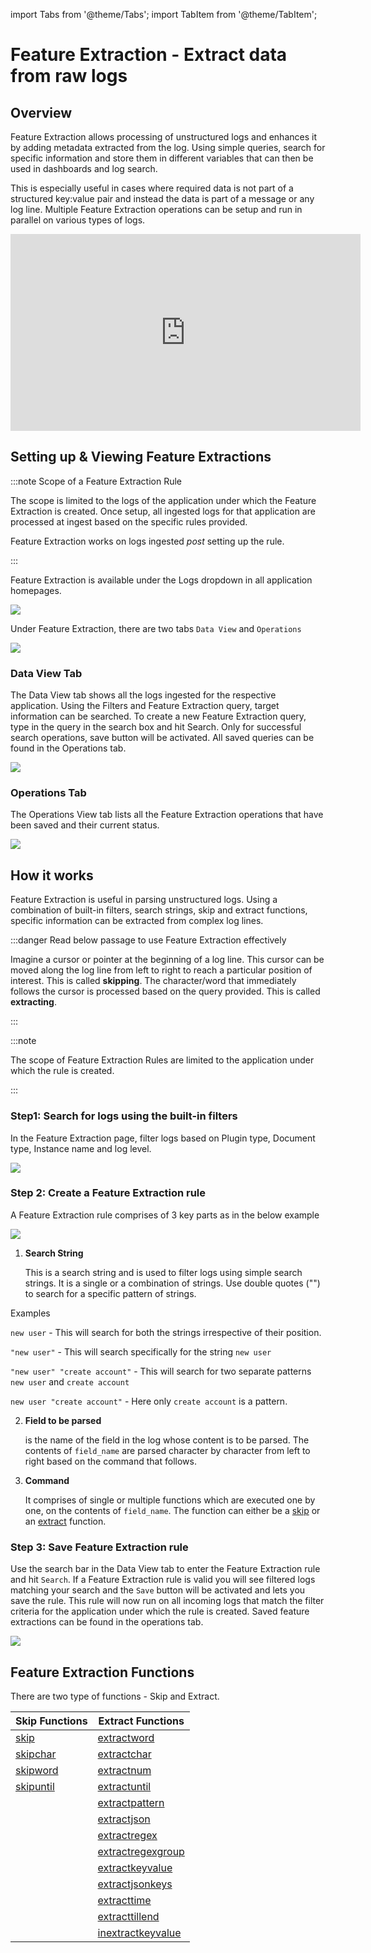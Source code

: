 import Tabs from '@theme/Tabs';
import TabItem from '@theme/TabItem';

# Feature Extraction - Extract data from raw logs

## Overview

Feature Extraction allows processing of unstructured logs and enhances it by adding metadata extracted from the log. Using simple queries, search for specific information and store them in different variables that can then be used in dashboards and log search. 

This is especially useful in cases where required data is not part of a structured key:value pair and instead the data is part of a message or any log line. Multiple Feature Extraction operations can be setup and run in parallel on various types of logs. 

<iframe width="560" height="315" src="https://www.youtube.com/embed/zP7UbSvcg3Q" title="YouTube video player" frameborder="0" allow="accelerometer; autoplay; clipboard-write; encrypted-media; gyroscope; picture-in-picture" allowfullscreen></iframe>



## Setting up & Viewing Feature Extractions

:::note Scope of a Feature Extraction Rule

The scope is limited to the logs of the application under which the Feature Extraction is created. Once setup, all ingested logs for that application are processed at ingest based on the specific rules provided.

Feature Extraction works on logs ingested *post* setting up the rule. 

:::

Feature Extraction is available under the Logs dropdown in all application homepages.

<img src="/img/feature_extraction/feature_extraction_tab.png" />



Under Feature Extraction, there are two tabs `Data View` and `Operations`

<img src="/img/feature_extraction/ui.png" />


### Data View Tab

The Data View tab shows all the logs ingested for the respective application. Using the Filters and Feature Extraction query, target information can be searched. To create a new Feature Extraction query, type in the query in the search box and hit Search. Only for successful search operations, save button will be activated. All saved queries can be found in the Operations tab.

<img src="/img/feature_extraction/data_view.png" />


### Operations Tab

The Operations View tab lists all the Feature Extraction operations that have been saved and their current status. 

<img src="/img/feature_extraction/operations_view.png" />

## How it works ##

Feature Extraction is useful in parsing unstructured logs. Using a combination of built-in filters, search strings,  skip and extract functions, specific information can be extracted from complex log lines.

:::danger Read below passage to use Feature Extraction effectively

Imagine a cursor or pointer at the beginning of a log line. This cursor can be moved along the log line from left to right to reach a particular position of interest. This is called **skipping**. The character/word that immediately follows the cursor is processed based on the query provided. This is called **extracting**. 

:::

:::note

The scope of Feature Extraction Rules are limited to the application under which the rule is created.

:::

### Step1: Search for logs using the built-in filters

In the Feature Extraction page, filter logs based on Plugin type, Document type, Instance name and log level. 

<img src="/img/feature_extraction/filters.png" />

### Step 2: Create a Feature Extraction rule

A Feature Extraction rule comprises of 3 key parts as in the below example

<img src="/img/feature_extraction/syntax.svg" />

1. **Search String**

   This is a search string and is used to filter logs using simple search strings. It is a single or a combination of strings. Use double quotes ("") to search for a specific pattern of strings.

Examples

`new user` - This will search for both the strings irrespective of their position.

`"new user"` - This will search specifically for the string `new user`

`"new user" "create account"` - This will search for two separate patterns `new user` and `create account`

`new user "create account"` - Here only `create account` is a pattern.


2. **Field to be parsed**

   is the name of the field in the log whose content is to be parsed. The contents of `field_name` are parsed character by character from left to right based on the command that follows.

3. **Command**

   It comprises of single or multiple functions which are executed one by one, on the contents of `field_name`. The function can either be a [skip](/docs/sidebar-sf-selfhosted-turbo/Log_management/skip_functions) or an [extract](/docs/sidebar-sf-selfhosted-turbo/Log_management/extract_functions) function.





### Step 3: Save Feature Extraction rule

Use the search bar in the Data View tab to enter the Feature Extraction rule and hit `Search`. If a Feature Extraction rule is valid you will see filtered logs matching your search and the `Save` button will be activated and lets you save the rule. This rule will now run on all incoming logs that match the filter criteria for the application under which the rule is created. Saved feature extractions can be found in the operations tab.

<img src="/img/feature_extraction/operations_view.png" />


## Feature Extraction Functions ##

There are two type of functions - Skip and Extract.

| Skip Functions | Extract Functions |
|--|--|
| [skip](/docs/sidebar-sf-selfhosted-turbo/Log_management/skip_functions#skip) | [extractword](/docs/sidebar-sf-selfhosted-turbo/Log_management/extract_functions#extractword) |
| [skipchar](/docs/sidebar-sf-selfhosted-turbo/Log_management/skip_functions#skipchar) | [extractchar](/docs/sidebar-sf-selfhosted-turbo/Log_management/extract_functions#extractchar) |
| [skipword](/docs/sidebar-sf-selfhosted-turbo/Log_management/skip_functions#skipword) | [extractnum](/docs/sidebar-sf-selfhosted-turbo/Log_management/extract_functions#extractnum) |
| [skipuntil](/docs/sidebar-sf-selfhosted-turbo/Log_management/skip_functions#skipuntil) | [extractuntil](/docs/sidebar-sf-selfhosted-turbo/Log_management/extract_functions#extractuntil) |
|  | [extractpattern](/docs/sidebar-sf-selfhosted-turbo/Log_management/extract_functions#extractpattern) |
|  | [extractjson](/docs/sidebar-sf-selfhosted-turbo/Log_management/extract_functions#extractjson) |
|  | [extractregex](/docs/sidebar-sf-selfhosted-turbo/Log_management/extract_functions#extractregex) |
|  | [extractregexgroup](/docs/sidebar-sf-selfhosted-turbo/Log_management/extract_functions#extractregexgroup) |
|  | [extractkeyvalue](/docs/sidebar-sf-selfhosted-turbo/Log_management/extract_functions#extractkeyvalue) |
|  | [extractjsonkeys](/docs/sidebar-sf-selfhosted-turbo/Log_management/extract_functions#extractjsonkeys) |
|  | [extracttime](/docs/sidebar-sf-selfhosted-turbo/Log_management/extract_functions#extracttime) |
|  | [extracttillend](/docs/sidebar-sf-selfhosted-turbo/Log_management/extract_functions#extracttillend) |
|  | [inextractkeyvalue](/docs/sidebar-sf-selfhosted-turbo/Log_management/extract_functions#inextractkeyvalue) |








